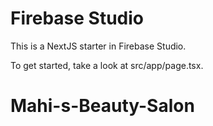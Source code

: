 # Firebase Studio

This is a NextJS starter in Firebase Studio.

To get started, take a look at src/app/page.tsx.
# Mahi-s-Beauty-Salon
